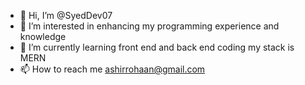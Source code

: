 - 👋 Hi, I’m @SyedDev07
- 👀 I’m interested in enhancing my programming experience and knowledge
- 🌱 I’m currently learning front end and back end coding my stack is MERN 
- 📫 How to reach me ashirrohaan@gmail.com
